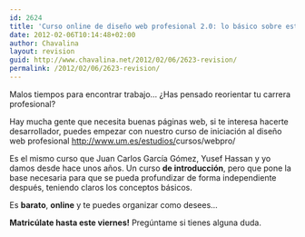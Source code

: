 ```yaml
---
id: 2624
title: 'Curso online de diseño web profesional 2.0: lo básico sobre estándares, usabilidad y arquitectura de la información'
date: 2012-02-06T10:14:48+02:00
author: Chavalina
layout: revision
guid: http://www.chavalina.net/2012/02/06/2623-revision/
permalink: /2012/02/06/2623-revision/
---
```

Malos tiempos para encontrar trabajo&#8230; ¿Has pensado reorientar tu carrera profesional?

Hay mucha gente que necesita buenas páginas web, si te interesa hacerte desarrollador, puedes empezar con nuestro curso de iniciación al diseño web profesional <a href="http://www.um.es/estudios/cursos/webpro/" rel="nofollow nofollow" target="_blank">http://www.um.es/estudios/<wbr>cursos/webpro/</wbr></a>

Es el mismo curso que Juan Carlos García Gómez, Yusef Hassan y yo damos desde hace unos años. Un curso **de introducción**, pero que pone la base necesaria para que se pueda profundizar de forma independiente después, teniendo claros los conceptos básicos.

Es **barato**, **online** y te puedes organizar como desees&#8230;

**Matricúlate hasta este viernes!** Pregúntame si tienes alguna duda.